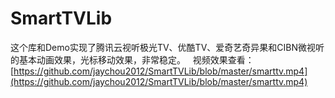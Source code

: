 # SmartTVLib


这个库和Demo实现了腾讯云视听极光TV、优酷TV、爱奇艺奇异果和CIBN微视听的基本动画效果，光标移动效果，非常稳定。   
视频效果查看：[https://github.com/jaychou2012/SmartTVLib/blob/master/smarttv.mp4](https://github.com/jaychou2012/SmartTVLib/blob/master/smarttv.mp4)

